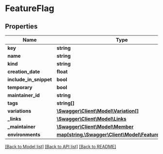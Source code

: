 # FeatureFlag

## Properties
Name | Type | Description | Notes
------------ | ------------- | ------------- | -------------
**key** | **string** |  | [optional] 
**name** | **string** |  | [optional] 
**kind** | **string** |  | [optional] 
**creation_date** | **float** |  | [optional] 
**include_in_snippet** | **bool** |  | [optional] 
**temporary** | **bool** |  | [optional] 
**maintainer_id** | **string** |  | [optional] 
**tags** | **string[]** |  | [optional] 
**variations** | [**\Swagger\Client\Model\Variation[]**](Variation.md) |  | [optional] 
**_links** | [**\Swagger\Client\Model\Links**](Links.md) |  | [optional] 
**_maintainer** | [**\Swagger\Client\Model\Member**](Member.md) |  | [optional] 
**environments** | [**map[string,\Swagger\Client\Model\FeatureFlagConfig]**](FeatureFlagConfig.md) |  | [optional] 

[[Back to Model list]](../README.md#documentation-for-models) [[Back to API list]](../README.md#documentation-for-api-endpoints) [[Back to README]](../README.md)


